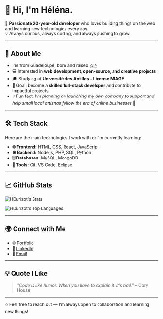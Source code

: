 # 👋 Hi, I'm Héléna.

🎯 **Passionate 20-year-old developer** who loves building things on the web and learning new technologies every day.  
💡 Always curious, always coding, and always pushing to grow.

---

## 🚀 About Me
- I'm from Guadeloupe, born and raised 🇬🇵
- 💻 Interested in **web development, open-source, and creative projects**
- 🎓 Studying at **Université des Antilles - License MIAGE**
- 🎯 Goal: become a **skilled full-stack developer** and contribute to impactful projects
- ⚡ Fun fact: *I'm planning on launching my own company to support and help small local artisnas follow the era of online businesses* 👀

---

## 🛠️ Tech Stack
Here are the main technologies I work with or I'm currently learning:

- **🌐 Frontend:** HTML, CSS, React, JavaScript
- **⚙️ Backend:** Node.js, PHP, SQL, Python
- **🗄️ Databases:** MySQL, MongoDB
- **🧰 Tools:** Git, VS Code, Eclipse

---

## 📈 GitHub Stats
![HDurizot's Stats](https://github-readme-stats.vercel.app/api?username=HDurizot&theme=vue-dark&show_icons=true&hide_border=true&count_private=true)

![HDurizot's Top Languages](https://github-readme-stats.vercel.app/api/top-langs/?username=HDurizot&theme=vue-dark&show_icons=true&hide_border=true&layout=compact)

---

## 🌍 Connect with Me
- 🌐 [Portfolio](https://hdurizot.github.io/index.html)  
- 💼 [LinkedIn](https://www.linkedin.com/in/helena-durizot-75248a251/)   
- 📧 [Email](helena.durizot@protonmail.com)

---

## 💡 Quote I Like
> *"Code is like humor. When you have to explain it, it’s bad."* – Cory House

---

⭐️ Feel free to reach out — I’m always open to collaboration and learning new things!
